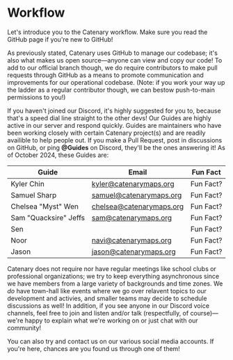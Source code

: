 # Workflow

Let's introduce you to the Catenary workflow. Make sure you read the GitHub page if you're new to GitHub!

As previously stated, Catenary uses GitHub to manage our codebase; it's also what makes us open source—anyone can view and copy our code! To add to our official branch though, we do require contributors to make pull requests through GitHub as a means to promote communication and improvements for our operational codebase. (Note: if you work your way up the ladder as a regular contributor though, we can bestow push-to-main permissions to you!)

If you haven't joined our Discord, it's highly suggested for you to, because that's a speed dial line straight to the other devs! Our Guides are highly active in our server and respond quickly. Guides are maintainers who have been working closely with certain Catenary project(s) and are readily availible to help people out. If you make a Pull Request, post in discussions on GitHub, or ping **@Guides** on Discord, they'll be the ones answering it! As of October 2024, these Guides are:

| Guide                 | Email                                                        | Fun Fact                                                   |
| -----------           | -----------                                                  | --------                                                   |
| Kyler Chin            | [kyler@catenarymaps.org](mailto:kyler@catenarymaps.org)      | Fun Fact?                                                  |
| Samuel Sharp          | [samuel@catenarymaps.org](mailto:samuel@catenarymaps.org)    | Fun Fact?                                                  |
| Chelsea "Myst" Wen    | [chelsea@catenarymaps.org](mailto:chelsea@catenarymaps.org)  | Fun Fact?                                                  |
| Sam "Quacksire" Jeffs | [sam@catenarymaps.org](mailto:sam@catenarymaps.org)          | Fun Fact?                                                  |
| Sen                   |                                                              | Fun Fact?                                                  |
| Noor                  | [navi@catenarymaps.org](mailto:navi@catenarymaps.org)        | Fun Fact?                                                  |
| Jason                 | [jason@catenarymaps.org](mailto:jason@catenarymaps.org)      | Fun Fact?                                                  |

Catenary does not require nor have regular meetings like school clubs or professional organizations; we try to keep everything asynchronous since we have members from a large variety of backgrounds and time zones. We *do* have town-hall like events where we go over relavent topics to our development and activies, and smaller teams may decide to schedule discussions as well! In addition, if you see anyone in our Discord voice channels, feel free to join and listen and/or talk (respectfully, of course)—we're happy to explain what we're working on or just chat with our community!

You can also try and contact us on our various social media accounts. If you're here, chances are you found us through one of them! 